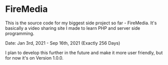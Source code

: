 # FireMedia

This is the source code for my biggest side project so far - FireMedia. It's basically a video sharing site I made to learn PHP and server side programming.

Date: Jan 3rd, 2021 - Sep 16th, 2021 (Exactly 256 Days)

I plan to develop this further in the future and make it more user friendly, but for now it's on Version 1.0.0.
